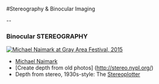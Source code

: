 #Stereography & Binocular Imaging

--

### Binocular STEREOGRAPHY

[![Michael Naimark at Gray Area Festival, 2015](http://img.youtube.com/vi/w-WPUus4Ebo/0.jpg)](http://www.youtube.com/watch?v=w-WPUus4Ebo)

* [Michael Naimark](https://www.youtube.com/watch?v=w-WPUus4Ebo) 
* [Create depth from old photos] (http://stereo.nypl.org/)
* Depth from stereo, 1930s-style: The [Stereoplotter](https://en.wikipedia.org/wiki/Stereoplotter)

